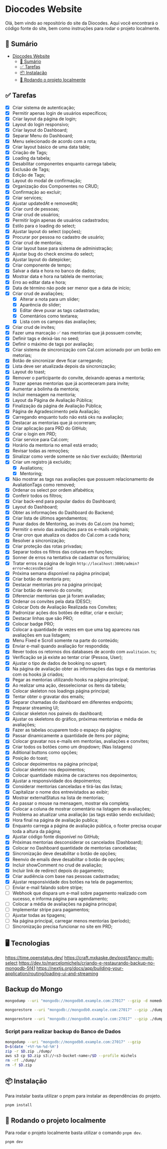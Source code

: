 # Diocodes Website

Olá, bem vindo ao repositório do site da Diocodes. Aqui você encontrará o código fonte do site, bem como instruções para rodar o projeto localmente.

## 📝 Sumário

- [Diocodes Website](#diocodes-website)
  - [📝 Sumário](#-sumário)
  - [✅ Tarefas](#-tarefas)
  - [📦 Instalação](#-instalação)
  - [🚀 Rodando o projeto localmente](#-rodando-o-projeto-localmente)

## ✅ Tarefas

- [x] Criar sistema de autenticação;
- [x] Permitir apenas login de usuários específicos;
- [x] Criar layout da página de login;
- [x] Layout do login responsivo;
- [x] Criar layout do Dashboard;
- [x] Separar Menu do Dashboard;
- [x] Menu selecionado de acordo com a rota;
- [x] Criar layout básico de uma data table;
- [x] Criação de Tags;
- [x] Loading da tabela;
- [x] Desabilitar componentes enquanto carrega tabela;
- [x] Exclusão de Tags;
- [x] Edição de Tags;
- [x] Layout do modal de confirmação;
- [x] Organização dos Componentes no CRUD;
- [x] Confirmação ao excluir;
- [x] Criar services;
- [x] Ajustar updatedAt e removedAt;
- [x] Criar curd de pessoas;
- [x] Criar crud de usuários;
- [x] Permitir login apenas de usuários cadastrados;
- [x] Estilo para o loading do select;
- [x] Ajustar layout do select (opções);
- [x] Procurar por pessoa no cadastro de usuário;
- [x] Criar crud de mentorias;
- [x] Criar layout base para sistema de administração;
- [x] Ajustar bug do check encima do select;
- [x] Ajustar layout do datepicker;
- [x] Criar componente de tempo;
- [x] Salvar a data e hora no banco de dados;
- [x] Mostrar data e hora na tablela de mentorias;
- [x] Erro ao editar data e hora;
- [x] Data de término não pode ser menor que a data de início;
- [x] Criar crud de avaliações;
  - [x] Alterar a nota para um slider;
  - [x] Aparência do slider;
  - [x] Editar deve puxar as tags cadastradas;
  - [x] Comentários como textarea;
  - [x] Lista com os campos das avaliações;
- [x] Criar crud de invites;
- [x] Fazer uma marcação ✅ nas mentorias que já possuem convite;
- [x] Definir tags e deixá-las no seed;
- [x] Definir o máximo de tags por avaliação;
- [x] Criar sistema de sincronização com Cal.com acionado por um botão em metorias;
- [x] Botão de sincronizar deve ficar carregando;
- [x] Lista deve ser atualizada depois da sincronização;
- [x] Layout do toast;
- [x] Remover o participante do convite, deixando apenas a mentoria;
- [x] Trazer apenas mentorias que já aconteceram para invite;
- [x] Aumentar a bolinha da mentoria;
- [x] Incluir mensagem na mentoria;
- [x] Layout da Página de Avaliação Pública;
- [x] Finalização da página de Avaliação Pública;
- [x] Página de Agradescimento pela Avaliação;
- [x] Carregando enquanto tudo não está oks na avaliação;
- [x] Destacar as mentorias que já ocorreram;
- [x] Criar aplicação para PRD do GitHub;
- [x] Criar o login em PRD;
- [x] Criar service para Cal.com;
- [x] Horário da mentoria no email está errado;
- [x] Revisar todas as remoções;
- [x] Sinalizar como verde somente se não tiver excluído; (Mentoria)
- [x] Criar um registro já excluído;
  - [x] Avaliations;
  - [x] Mentoring;
- [x] Não mostrar as tags nas avaliações que possuem relacionamento de AvaliationTags como removed;
- [x] Ordenar os select por ordem alfabética;
- [x] Conferir todos os filtros;
- [x] Criar back-end para popular dados do Dashboard;
- [x] Layout do Dashboard;
- [x] Obter as informações do Dashboard do Backend;
- [x] Criar lista de últimos agendamentos;
- [x] Puxar dados de Mentoring, ao invés do Cal.com (na home);
- [x] Permitir o envio das avaliações para os e-mails originais;
- [x] Criar cron que atualiza os dados do Cal.com a cada hora;
- [x] Resolver a sincronização;
- [x] Criar proteção das rotas privadas;
- [x] Separar todos os filtros das colunas em funções;
- [x] Sonner de erros na tentativa de cadastrar os formulários;
- [x] Tratar erros na página de login `http://localhost:3000/admin?error=AccessDenied`
- [x] Próxima semana disponível na página principal;
- [x] Criar botão de mentoria pro;
- [x] Destacar mentorias pro na página principal;
- [x] Criar botão de reenvio do convite;
- [x] Diferenciar mentorias que já foram avaliadas;
- [x] Ordenar os convites pela data (DESC);
- [x] Colocar Dots de Avaliação Realizada nos Convites;
- [x] Padronizar ações dos botões de editar, criar e excluir;
- [x] Destacar linhas que são PRO;
- [x] Colocar badge PRO;
- [x] Colocar a quantidade de vezes em que uma tag apareceu nas avaliações em sua listagem;
- [x] Menu Fixed e Scroll somente na parte do conteúdo;
- [x] Enviar e-mail quando avaliação for respondida;
- [x] Rever todos os retornos dos databases de acordo com `avalitaion.ts`;
- [x] Verificação se já existe ao tentar criar (Pessoa, User);
- [x] Ajustar o tipo de dados de booking no upsert;
- [x] Na página de avaliação obter as informações das tags e da mentorias com os hooks já criados;
- [x] Pegar as mentorias utilizando hooks na página principal;
- [x] Ao realizar uma ação, desselecionar os ítens da tabela;
- [x] Colocar skeleton nos loadings página principal;
- [x] Tentar obter o gravatar dos emails;
- [x] Separar chamadas do dashboard em diferentes endpoints;
- [x] Preparar streaming UI;
- [x] Colocar skeleton nos paineis do dashboard;
- [x] Ajustar os skeletons do gráfico, próximas mentorias e média de avaliações;
- [x] Fazer as tabelas ocuparem todo o espaço da página;
- [x] Passar dinamicamente a quantidade de ítens por página;
- [x] Colocar gravatar nos e-mails em mentorias, avaliações e convites;
- [x] Criar todos os botões como um dropdown; (Nas listagens)
- [x] Aditional buttons como opções;
- [x] Posição do toast;
- [x] Colocar depoimentos na página principal;
- [x] Colocar skeleton nos depoimentos;
- [x] Colocar quantidade máxima de caracteres nos depoimentos;
- [x] Ajustar a responsividade dos depoimentos;
- [x] Considerar mentorias canceladas e tirá-las das listas;
- [x] Capitalizar o nome dos entrevistados ao exibir;
- [x] Mostrar externalStatus na lista de mentorias;
- [x] Ao passar o mouse na mensagem, mostrar ela completa;
- [x] Colocar a coluna de mostrar comentário na listagem de avaliações;
- [x] Problema ao atualizar uma avaliação (as tags estão sendo excluídas);
- [x] Hora final na página de avaliação publica;
- [x] Enquanto carrega a página de avaliação pública, o footer precisa ocupar toda a altura da página;
- [x] Ajustar código fonte disponível no GitHub;
- [x] Próximas mentorias desconsiderar os cancelados (Dashboard);
- [x] Colocar no Dashboard quantidade de mentorias canceladas;
- [x] Sincronização deve desabilitar o botão de opções;
- [x] Reenvio de emails deve desabilitar o botão de opções;
- [x] Incluir showComment no crud de avaliação;
- [x] Incluir link de redirect depois do pagamento;
- [x] Criar audiência com base nas pessoas cadastradas;
- [x] Ajustar responsividade dos botões na tela de pagamentos;
- [ ] Enviar e-mail falando sobre stripe;
- [ ] Webhook que dispara um e-mail sobre pagamento realizado com sucesso, e informa página para agendamento;
- [ ] Colocar a média de avaliações na página principal;
- [ ] Implementar stripe para pagamentos;
- [ ] Ajustar todas as tipagens;
- [ ] Na página principal, carregar menos mentorias (período);
- [ ] Sincronização precisa funcionar no site em PRD;

## 🖥️ Tecnologias

https://time.openstatus.dev/
https://craft.mxkaske.dev/post/fancy-multi-select
https://dev.to/marcelomichels/criando-e-restaurando-backup-no-mongodb-5f41
https://nextjs.org/docs/app/building-your-application/routing/loading-ui-and-streaming

## Backup do Mongo

```bash
mongodump --uri "mongodb://mongodb0.example.com:27017" --gzip -d nomedobanco

mongorestore --uri "mongodb://mongodb0.example.com:27017" --gzip ./dump/

mongorestore --uri "mongodb://mongodb0.example.com:27017" --gzip ./dump/nomedobanco -d nomedobanco
```

### Script para realizar backup do Banco de Dados

```bash
mongodump --uri "mongodb://mongodb0.example.com:27017" --gzip
D=$(date '+%Y-%m-%d-%H')
zip -r $D.zip ./dump/
aws s3 cp $D.zip s3://<s3-bucket-name>/$D --profile michels
rm -rf ./dump/
rm -f $D.zip
```

## 📦 Instalação

Para instalar basta utilizar o pnpm para instalar as dependências do projeto.

```bash
pnpm install
```

## 🚀 Rodando o projeto localmente

Para rodar o projeto localmente basta utilizar o comando `pnpm dev`.

```bash
pnpm dev
```
